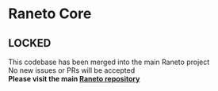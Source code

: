 # Raneto Core

## LOCKED
This codebase has been merged into the main Raneto project  
No new issues or PRs will be accepted  
**Please visit the main [Raneto repository](https://github.com/gilbitron/Raneto)**

